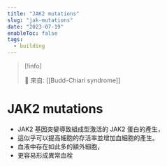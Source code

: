 ```yaml
---
title: "JAK2 mutations"
slug: "jak-mutations"
date: "2023-07-19"
enableToc: false
tags:
  - building
---
```


> [!info]
>
> 🌱 來自: [[Budd-Chiari syndrome]]

# JAK2 mutations

- JAK2 基因突變導致組成型激活的 JAK2 蛋白的產生，
- 這似乎可以提高細胞的存活率並增加血細胞的產生。
- 血液中存在如此多的額外細胞，
- 更容易形成異常血栓
